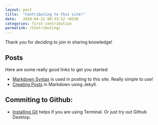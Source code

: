 ```yaml
---
layout: post
title:  "Contributing to this site!"
date:   2020-04-21 08:33:12 +0530
categories: first-contribution 
permalink: /Contributing/
---
```



Thank you for deciding to join in sharing knowledge!


Posts
---------

Here are some really good links to get you started:

* [Markdown Syntax](https://en.wikipedia.org/wiki/Markdown) is used in posting to this site. Really simple to use!
* [Creating Posts](https://jekyllrb.com/docs/posts/) in Markdown using Jekyll.



Commiting to Github:
----------------

*  [Installing Git](https://www.howtoforge.com/tutorial/install-git-and-github-on-ubuntu/) helps if you are using Terminal. Or just try out Github Desktop.
